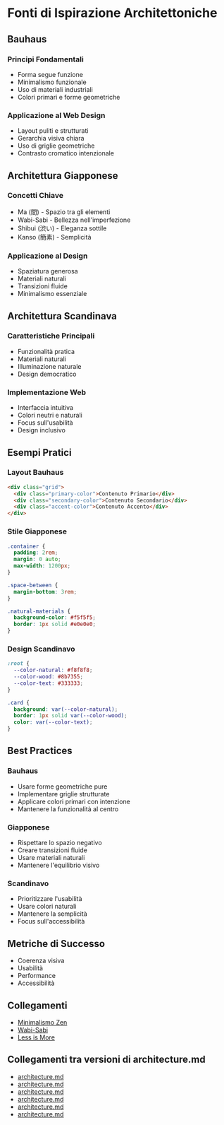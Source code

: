 # Fonti di Ispirazione Architettoniche

## Bauhaus

### Principi Fondamentali
- Forma segue funzione
- Minimalismo funzionale
- Uso di materiali industriali
- Colori primari e forme geometriche

### Applicazione al Web Design
- Layout puliti e strutturati
- Gerarchia visiva chiara
- Uso di griglie geometriche
- Contrasto cromatico intenzionale

## Architettura Giapponese

### Concetti Chiave
- Ma (間) - Spazio tra gli elementi
- Wabi-Sabi - Bellezza nell'imperfezione
- Shibui (渋い) - Eleganza sottile
- Kanso (簡素) - Semplicità

### Applicazione al Design
- Spaziatura generosa
- Materiali naturali
- Transizioni fluide
- Minimalismo essenziale

## Architettura Scandinava

### Caratteristiche Principali
- Funzionalità pratica
- Materiali naturali
- Illuminazione naturale
- Design democratico

### Implementazione Web
- Interfaccia intuitiva
- Colori neutri e naturali
- Focus sull'usabilità
- Design inclusivo

## Esempi Pratici

### Layout Bauhaus
```html
<div class="grid">
  <div class="primary-color">Contenuto Primario</div>
  <div class="secondary-color">Contenuto Secondario</div>
  <div class="accent-color">Contenuto Accento</div>
</div>
```

### Stile Giapponese
```css
.container {
  padding: 2rem;
  margin: 0 auto;
  max-width: 1200px;
}

.space-between {
  margin-bottom: 3rem;
}

.natural-materials {
  background-color: #f5f5f5;
  border: 1px solid #e0e0e0;
}
```

### Design Scandinavo
```css
:root {
  --color-natural: #f8f8f8;
  --color-wood: #8b7355;
  --color-text: #333333;
}

.card {
  background: var(--color-natural);
  border: 1px solid var(--color-wood);
  color: var(--color-text);
}
```

## Best Practices

### Bauhaus
- Usare forme geometriche pure
- Implementare griglie strutturate
- Applicare colori primari con intenzione
- Mantenere la funzionalità al centro

### Giapponese
- Rispettare lo spazio negativo
- Creare transizioni fluide
- Usare materiali naturali
- Mantenere l'equilibrio visivo

### Scandinavo
- Prioritizzare l'usabilità
- Usare colori naturali
- Mantenere la semplicità
- Focus sull'accessibilità

## Metriche di Successo

- Coerenza visiva
- Usabilità
- Performance
- Accessibilità

## Collegamenti

- [Minimalismo Zen](../philosophy/minimalism.md)
- [Wabi-Sabi](../philosophy/wabi_sabi.md)
- [Less is More](../philosophy/less_is_more.md) 

## Collegamenti tra versioni di architecture.md
* [architecture.md](docs/tecnico/filament/architecture.md)
* [architecture.md](docs/rules/architecture.md)
* [architecture.md](laravel/Modules/Gdpr/docs/architecture.md)
* [architecture.md](laravel/Modules/Cms/docs/frontoffice/architecture.md)
* [architecture.md](laravel/Modules/Cms/docs/architecture.md)
* [architecture.md](laravel/Themes/One/docs/roadmap/inspiration/architecture.md)

